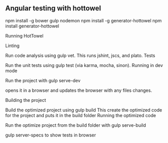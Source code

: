## Angular testing with hottowel

npm install -g bower gulp nodemon
npm install -g generator-hottowel
npm install generator-hottowel

Running HotTowel

Linting

Run code analysis using gulp vet. This runs jshint, jscs, and plato.
Tests

Run the unit tests using gulp test (via karma, mocha, sinon).
Running in dev mode

Run the project with gulp serve-dev

opens it in a browser and updates the browser with any files changes.

Building the project

Build the optimized project using gulp build
This create the optimized code for the project and puts it in the build folder
Running the optimized code

Run the optimize project from the build folder with gulp serve-build

gulp server-specs to show tests in browser
